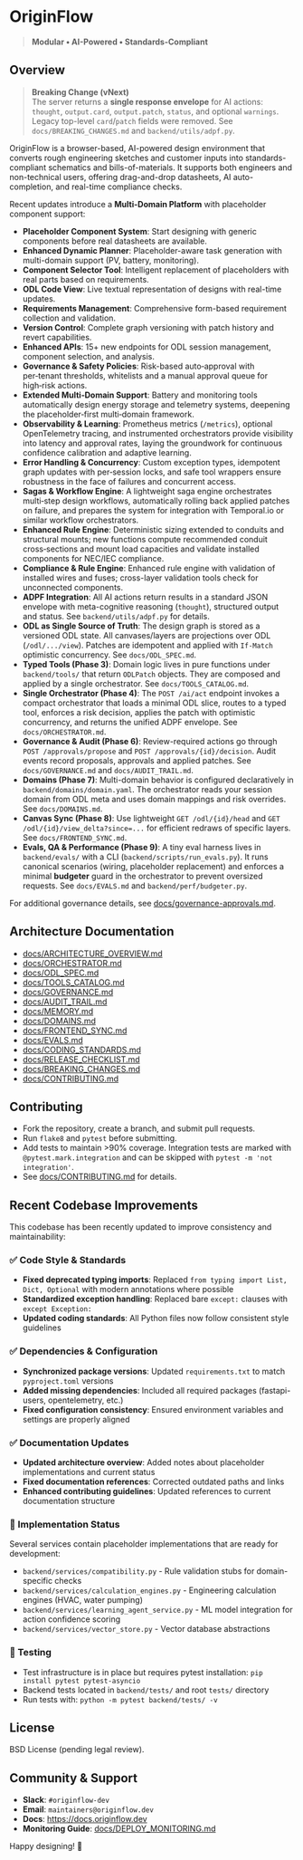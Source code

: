 # OriginFlow

> **Modular • AI-Powered • Standards-Compliant**

## Overview

> **Breaking Change (vNext)**  
> The server returns a **single response envelope** for AI actions: `thought`, `output.card`, `output.patch`, `status`, and optional `warnings`. Legacy top-level `card`/`patch` fields were removed. See `docs/BREAKING_CHANGES.md` and `backend/utils/adpf.py`.

OriginFlow is a browser-based, AI-powered design environment that converts rough engineering sketches and customer inputs into standards-compliant schematics and bills-of-materials. It supports both engineers and non-technical users, offering drag-and-drop datasheets, AI auto-completion, and real-time compliance checks.

Recent updates introduce a **Multi-Domain Platform** with placeholder component support:

- **Placeholder Component System**: Start designing with generic components before real datasheets are available.
- **Enhanced Dynamic Planner**: Placeholder-aware task generation with multi-domain support (PV, battery, monitoring).
- **Component Selector Tool**: Intelligent replacement of placeholders with real parts based on requirements.
- **ODL Code View**: Live textual representation of designs with real-time updates.
- **Requirements Management**: Comprehensive form-based requirement collection and validation.
- **Version Control**: Complete graph versioning with patch history and revert capabilities.
- **Enhanced APIs**: 15+ new endpoints for ODL session management, component selection, and analysis.
- **Governance & Safety Policies**: Risk-based auto‑approval with per‑tenant thresholds, whitelists and a manual approval queue for high‑risk actions.
- **Extended Multi‑Domain Support**: Battery and monitoring tools automatically design energy storage and telemetry systems, deepening the placeholder‑first multi‑domain framework.
- **Observability & Learning**: Prometheus metrics (`/metrics`), optional OpenTelemetry tracing, and instrumented orchestrators provide visibility into latency and approval rates, laying the groundwork for continuous confidence calibration and adaptive learning.
- **Error Handling & Concurrency**: Custom exception types, idempotent graph updates with per‑session locks, and safe tool wrappers ensure robustness in the face of failures and concurrent access.
- **Sagas & Workflow Engine**: A lightweight saga engine orchestrates multi‑step design workflows, automatically rolling back applied patches on failure, and prepares the system for integration with Temporal.io or similar workflow orchestrators.
- **Enhanced Rule Engine**: Deterministic sizing extended to conduits and structural mounts; new functions compute recommended conduit cross‑sections and mount load capacities and validate installed components for NEC/IEC compliance.
- **Compliance & Rule Engine**: Enhanced rule engine with validation of installed wires and fuses; cross-layer validation tools check for unconnected components.
- **ADPF Integration**: All AI actions return results in a standard JSON envelope with meta-cognitive reasoning (`thought`), structured output and status. See `backend/utils/adpf.py` for details.
- **ODL as Single Source of Truth**: The design graph is stored as a versioned ODL state. All canvases/layers are projections over ODL (`/odl/.../view`). Patches are idempotent and applied with `If-Match` optimistic concurrency. See `docs/ODL_SPEC.md`.
- **Typed Tools (Phase 3)**: Domain logic lives in pure functions under `backend/tools/` that return `ODLPatch` objects. They are composed and applied by a single orchestrator. See `docs/TOOLS_CATALOG.md`.
- **Single Orchestrator (Phase 4)**: The `POST /ai/act` endpoint invokes a compact orchestrator that loads a minimal ODL slice, routes to a typed tool, enforces a risk decision, applies the patch with optimistic concurrency, and returns the unified ADPF envelope. See `docs/ORCHESTRATOR.md`.
- **Governance & Audit (Phase 6)**: Review-required actions go through `POST /approvals/propose` and `POST /approvals/{id}/decision`. Audit events record proposals, approvals and applied patches. See `docs/GOVERNANCE.md` and `docs/AUDIT_TRAIL.md`.
- **Domains (Phase 7)**: Multi-domain behavior is configured declaratively in `backend/domains/domain.yaml`. The orchestrator reads your session domain from ODL meta and uses domain mappings and risk overrides. See `docs/DOMAINS.md`.
- **Canvas Sync (Phase 8)**: Use lightweight `GET /odl/{id}/head` and `GET /odl/{id}/view_delta?since=...` for efficient redraws of specific layers. See `docs/FRONTEND_SYNC.md`.
- **Evals, QA & Performance (Phase 9)**: A tiny eval harness lives in `backend/evals/` with a CLI (`backend/scripts/run_evals.py`). It runs canonical scenarios (wiring, placeholder replacement) and enforces a minimal **budgeter** guard in the orchestrator to prevent oversized requests. See `docs/EVALS.md` and `backend/perf/budgeter.py`.

For additional governance details, see [docs/governance-approvals.md](docs/governance-approvals.md).

## Architecture Documentation

- [docs/ARCHITECTURE_OVERVIEW.md](docs/ARCHITECTURE_OVERVIEW.md)
- [docs/ORCHESTRATOR.md](docs/ORCHESTRATOR.md)
- [docs/ODL_SPEC.md](docs/ODL_SPEC.md)
- [docs/TOOLS_CATALOG.md](docs/TOOLS_CATALOG.md)
- [docs/GOVERNANCE.md](docs/GOVERNANCE.md)
- [docs/AUDIT_TRAIL.md](docs/AUDIT_TRAIL.md)
- [docs/MEMORY.md](docs/MEMORY.md)
- [docs/DOMAINS.md](docs/DOMAINS.md)
- [docs/FRONTEND_SYNC.md](docs/FRONTEND_SYNC.md)
- [docs/EVALS.md](docs/EVALS.md)
- [docs/CODING_STANDARDS.md](docs/CODING_STANDARDS.md)
- [docs/RELEASE_CHECKLIST.md](docs/RELEASE_CHECKLIST.md)
- [docs/BREAKING_CHANGES.md](docs/BREAKING_CHANGES.md)
- [docs/CONTRIBUTING.md](docs/CONTRIBUTING.md)

## Contributing

- Fork the repository, create a branch, and submit pull requests.
- Run `flake8` and `pytest` before submitting.
- Add tests to maintain >90% coverage. Integration tests are marked with `@pytest.mark.integration` and can be skipped with `pytest -m 'not integration'`.
- See [docs/CONTRIBUTING.md](docs/CONTRIBUTING.md) for details.

## Recent Codebase Improvements

This codebase has been recently updated to improve consistency and maintainability:

### ✅ Code Style & Standards
- **Fixed deprecated typing imports**: Replaced `from typing import List, Dict, Optional` with modern annotations where possible
- **Standardized exception handling**: Replaced bare `except:` clauses with `except Exception:`
- **Updated coding standards**: All Python files now follow consistent style guidelines

### ✅ Dependencies & Configuration
- **Synchronized package versions**: Updated `requirements.txt` to match `pyproject.toml` versions
- **Added missing dependencies**: Included all required packages (fastapi-users, opentelemetry, etc.)
- **Fixed configuration consistency**: Ensured environment variables and settings are properly aligned

### ✅ Documentation Updates
- **Updated architecture overview**: Added notes about placeholder implementations and current status
- **Fixed documentation references**: Corrected outdated paths and links
- **Enhanced contributing guidelines**: Updated references to current documentation structure

### 📝 Implementation Status
Several services contain placeholder implementations that are ready for development:
- `backend/services/compatibility.py` - Rule validation stubs for domain-specific checks
- `backend/services/calculation_engines.py` - Engineering calculation engines (HVAC, water pumping)
- `backend/services/learning_agent_service.py` - ML model integration for action confidence scoring
- `backend/services/vector_store.py` - Vector database abstractions

### 🧪 Testing
- Test infrastructure is in place but requires pytest installation: `pip install pytest pytest-asyncio`
- Backend tests located in `backend/tests/` and root `tests/` directory
- Run tests with: `python -m pytest backend/tests/ -v`

## License

BSD License (pending legal review).

## Community & Support

- **Slack**: `#originflow-dev`
- **Email**: `maintainers@originflow.dev`
- **Docs**: https://docs.originflow.dev
- **Monitoring Guide**: [docs/DEPLOY_MONITORING.md](docs/DEPLOY_MONITORING.md)

Happy designing! 🚀

